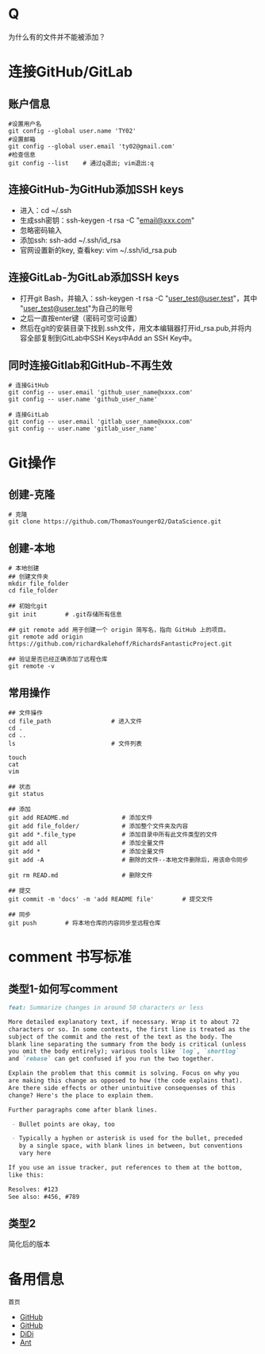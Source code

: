 # Q
为什么有的文件并不能被添加？

# 连接GitHub/GitLab
## 账户信息

```shell
#设置用户名
git config --global user.name 'TY02'
#设置邮箱
git config --global user.email 'ty02@gmail.com'
#检查信息
git config --list    # 通过q退出; vim退出:q
```

## 连接GitHub-为GitHub添加SSH keys   
- 进入：cd ~/.ssh   
- 生成ssh密钥：ssh-keygen -t rsa -C "email@xxx.com"   
- 忽略密码输入   
- 添加ssh: ssh-add ~/.ssh/id_rsa   
- 官网设置新的key, 查看key: vim ~/.ssh/id_rsa.pub   

## 连接GitLab-为GitLab添加SSH keys    
- 打开git Bash，并输入：ssh-keygen -t rsa -C "user_test@user.test"，其中 "user_test@user.test"为自己的账号    
- 之后一直按enter键（密码可空可设置）   
- 然后在git的安装目录下找到.ssh文件，用文本编辑器打开id_rsa.pub,并将内容全部复制到GitLab中SSH Keys中Add an SSH Key中。   

## 同时连接Gitlab和GitHub-不再生效
```shell
# 连接GitHub
git config -- user.email 'github_user_name@xxxx.com'
git config -- user.name 'github_user_name'

# 连接GitLab
git config -- user.email 'gitlab_user_name@xxxx.com'
git config -- user.name 'gitlab_user_name'
```
# Git操作
## 创建-克隆
``` shell
# 克隆
git clone https://github.com/ThomasYounger02/DataScience.git
```
## 创建-本地
``` shell
# 本地创建
## 创建文件夹
mkdir file_folder
cd file_folder

## 初始化git
git init        # .git存储所有信息

## git remote add 用于创建一个 origin 简写名，指向 GitHub 上的项目。
git remote add origin https://github.com/richardkalehoff/RichardsFantasticProject.git

## 验证是否已经正确添加了远程仓库
git remote -v
```

## 常用操作
```shell
## 文件操作
cd file_path                 # 进入文件
cd . 
cd ..
ls                           # 文件列表

touch
cat
vim

## 状态
git status

## 添加
git add README.md               # 添加文件
git add file_folder/            # 添加整个文件夹及内容
git add *.file_type             # 添加目录中所有此文件类型的文件
git add all                     # 添加全量文件
git add *                       # 添加全量文件
git add -A                      # 删除的文件--本地文件删除后，用该命令同步

git rm READ.md                  # 删除文件 

## 提交
git commit -m 'docs' -m 'add README file'        # 提交文件

## 同步
git push        # 将本地仓库的内容同步至远程仓库
```

# comment 书写标准
## 类型1-如何写comment
```markdown
feat: Summarize changes in around 50 characters or less

More detailed explanatory text, if necessary. Wrap it to about 72
characters or so. In some contexts, the first line is treated as the
subject of the commit and the rest of the text as the body. The
blank line separating the summary from the body is critical (unless
you omit the body entirely); various tools like `log`, `shortlog`
and `rebase` can get confused if you run the two together.

Explain the problem that this commit is solving. Focus on why you
are making this change as opposed to how (the code explains that).
Are there side effects or other unintuitive consequenses of this
change? Here's the place to explain them.

Further paragraphs come after blank lines.

 - Bullet points are okay, too

 - Typically a hyphen or asterisk is used for the bullet, preceded
   by a single space, with blank lines in between, but conventions
   vary here

If you use an issue tracker, put references to them at the bottom,
like this:

Resolves: #123
See also: #456, #789
```

## 类型2
简化后的版本

# 备用信息
`首页`
- [GitHub](https://github.com/)
- [GitHub](https://github.com/)
- [DiDi](git@git.xiaojukeji.com:{name}/ivoryshark.git)
- [Ant](gitlab.alibaba-inc.com)